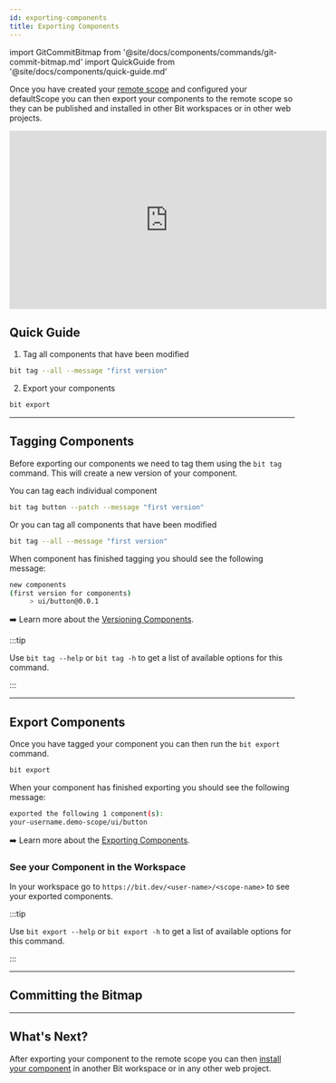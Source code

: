 ```yaml
---
id: exporting-components
title: Exporting Components
---
```


import GitCommitBitmap from '@site/docs/components/commands/git-commit-bitmap.md'
import QuickGuide from '@site/docs/components/quick-guide.md'

Once you have created your [remote scope](remote-scope) and configured your defaultScope you can then export your components to the remote scope so they can be published and installed in other Bit workspaces or in other web projects.

<iframe width="560" height="315" src="https://www.youtube.com/embed/7aupBUi3m6I" title="Versioning and exporting-components" frameborder="0" allow="accelerometer; autoplay; clipboard-write; encrypted-media; gyroscope; picture-in-picture" allowfullscreen></iframe>

## Quick Guide

<QuickGuide />

1. Tag all components that have been modified

```bash
bit tag --all --message "first version"
```

2. Export your components

```bash
bit export
```

---

## Tagging Components

Before exporting our components we need to tag them using the `bit tag` command. This will create a new version of your component.

You can tag each individual component

```bash
bit tag button --patch --message "first version"
```

Or you can tag all components that have been modified

```bash
bit tag --all --message "first version"
```

When component has finished tagging you should see the following message:

```bash
new components
(first version for components)
     > ui/button@0.0.1
```

:arrow_right: Learn more about the [Versioning Components](/building-with-bit/versioning-components).

:::tip

Use `bit tag --help` or `bit tag -h` to get a list of available options for this command.

:::

---

## Export Components

Once you have tagged your component you can then run the `bit export` command.

```bash
bit export
```

When your component has finished exporting you should see the following message:

```bash
exported the following 1 component(s):
your-username.demo-scope/ui/button
```

:arrow_right: Learn more about the [Exporting Components](/building-with-bit/exporting-components).

### See your Component in the Workspace

In your workspace go to `https://bit.dev/<user-name>/<scope-name>` to see your exported components.

:::tip

Use `bit export --help` or `bit export -h` to get a list of available options for this command.

:::

---

## Committing the Bitmap

<GitCommitBitmap />

---

## What's Next?

After exporting your component to the remote scope you can then [install your component](installing-components) in another Bit workspace or in any other web project.
